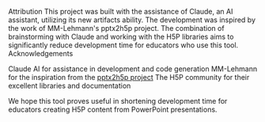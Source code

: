 Attribution
This project was built with the assistance of Claude, an AI assistant, utilizing its new artifacts ability. The development was inspired by the work of MM-Lehmann's pptx2h5p project.
The combination of brainstorming with Claude and working with the H5P libraries aims to significantly reduce development time for educators who use this tool.
Acknowledgements

Claude AI for assistance in development and code generation
MM-Lehmann for the inspiration from the [pptx2h5p project](https://github.com/MM-Lehmann/pptx2h5p)
The H5P community for their excellent libraries and documentation

We hope this tool proves useful in shortening development time for educators creating H5P content from PowerPoint presentations.
